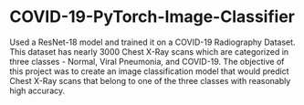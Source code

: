 # COVID-19-PyTorch-Image-Classifier
Used a ResNet-18 model and trained it on a COVID-19 Radiography Dataset. This dataset has nearly 3000 Chest X-Ray scans which are categorized in three classes - Normal, Viral Pneumonia, and COVID-19. The objective of this project was to create an image classification model that would predict Chest X-Ray scans that belong to one of the three classes with reasonably high accuracy.
